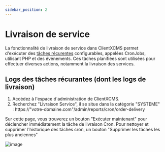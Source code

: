 ```yaml
---
sidebar_position: 2
---
```


# Livraison de service

La fonctionnalité de livraison de service dans ClientXCMS permet d'exécuter des [tâches récurentes](https://docs.clientxcms.com/docs/installation/tâche-recurente) configurables, appelées CronJobs, utilisant PHP et des événements. Ces tâches planifiées sont utilisées pour effectuer diverses actions, notamment la livraison des services.

## Logs des tâches récurantes (dont les logs de livraison)
1. Accédez à l'espace d'administration de ClientXCMS.
2. Recherchez "Livraison Service", il se situe dans la catégorie "SYSTEME" : https://"votre-domaine.com"/admin/reports/cron/order-delivery

Sur cette page, vous trouverez un bouton "Exécuter maintenant" pour déclencher immédiatement la tâche de livraison Cron. Pour nettoyer et supprimer l'historique des tâches cron, un bouton "Supprimer les tâches les plus anciennes"

![image](https://github.com/ClientXCMS/clientxcms-docs/assets/69022745/ce061fea-4596-4d7b-8369-9b39edb936d1)
